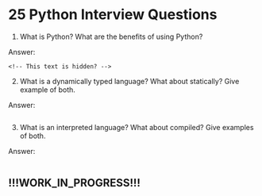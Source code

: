 # 25 Python Interview Questions

1. What is Python? What are the benefits of using Python?

Answer:

```text
<!-- This text is hidden? -->
```

2. What is a dynamically typed language? What about statically? Give example of both.

Answer:

```text

```

3. What is an interpreted language? What about compiled? Give examples of both.

Answer:

```text

```

## !!!WORK_IN_PROGRESS!!!
